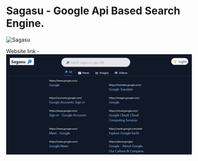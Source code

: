 # Sagasu - Google Api Based Search Engine.

![Sagasu](https://i.ibb.co/yQdYhtq/image.png)


 Website link - ![Sagasu.com](https://github.com/R0HAN44/Api_Based_Search_Engine/blob/main/sagasu.png)

